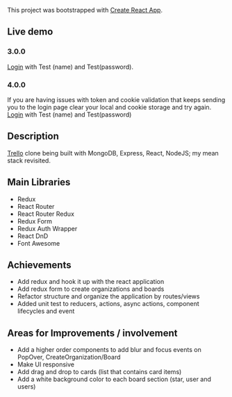This project was bootstrapped with [Create React App](https://github.com/facebookincubator/create-react-app).

## Live demo

### 3.0.0

[Login](http://d2et1tad5mldzf.cloudfront.net/) with Test (name) and Test(password).
  
### 4.0.0

If you are having issues with token and cookie validation that keeps sending you to the login page clear your local and cookie storage and try again.
[Login](http://d1ugf45u5klnwp.cloudfront.net/) with Test (name) and Test(password)

## Description

[Trello](http://trello.com) clone being built with MongoDB, Express, React, NodeJS; my mean stack revisited.

## Main Libraries

* Redux
* React Router
* React Router Redux
* Redux Form
* Redux Auth Wrapper
* React DnD
* Font Awesome

## Achievements

* Add redux and hook it up with the react application
* Add redux form to create organizations and boards
* Refactor structure and organize the application by routes/views
* Added unit test to reducers, actions, async actions, component lifecycles and event

## Areas for Improvements / involvement

* Add a higher order components to add blur and focus events on PopOver, CreateOrganization/Board
* Make UI responsive
* Add drag and drop to cards (list that contains card items)
* Add a white background color to each board section (star, user and users)
